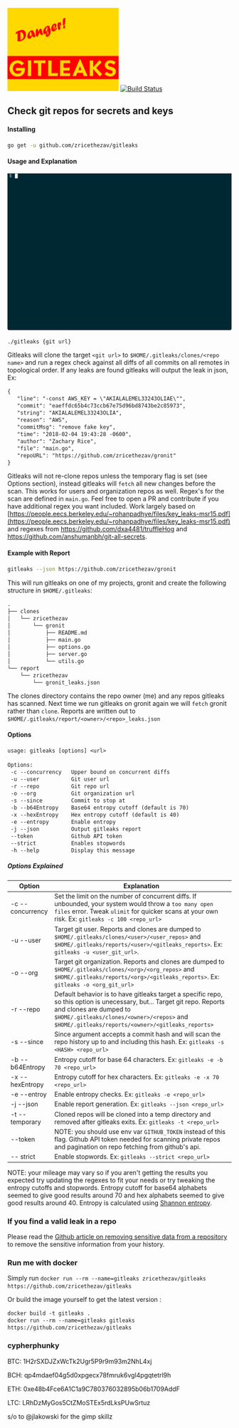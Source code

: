![Alt Text](https://github.com/zricethezav/gifs/blob/master/gitleaks1.png) [![Build Status](https://travis-ci.org/zricethezav/gitleaks.svg?branch=master)](https://travis-ci.org/zricethezav/gitleaks)
## Check git repos for secrets and keys

#### Installing

```bash
go get -u github.com/zricethezav/gitleaks
```

#### Usage and Explanation

![Alt Text](https://github.com/zricethezav/gifs/blob/master/gitleaks.gif)

```bash
./gitleaks {git url}
```

Gitleaks will clone the target `<git url>` to `$HOME/.gitleaks/clones/<repo name>` and run a regex check against all diffs of all commits on all remotes in topological order. If any leaks are found gitleaks will output the leak in json, Ex:
```
{
   "line": "-const AWS_KEY = \"AKIALALEMEL33243OLIAE\"",
   "commit": "eaeffdc65b4c73ccb67e75d96bd8743be2c85973",
   "string": "AKIALALEMEL33243OLIA",
   "reason": "AWS",
   "commitMsg": "remove fake key",
   "time": "2018-02-04 19:43:28 -0600",
   "author": "Zachary Rice",
   "file": "main.go",
   "repoURL": "https://github.com/zricethezav/gronit"
}
``` 
Gitleaks will not re-clone repos unless the temporary flag is set (see Options section), instead gitleaks will `fetch` all new changes before the scan. This works for users and organization repos as well. Regex's for the scan are defined in `main.go`. Feel free to open a PR and contribute if you have additional regex you want included. Work largely based on  [https://people.eecs.berkeley.edu/~rohanpadhye/files/key_leaks-msr15.pdf](https://people.eecs.berkeley.edu/~rohanpadhye/files/key_leaks-msr15.pdf) and regexes from https://github.com/dxa4481/truffleHog and https://github.com/anshumanbh/git-all-secrets.

#### Example with Report
```bash
gitleaks --json https://github.com/zricethezav/gronit
```
This will run gitleaks on one of my projects, gronit and create the following structure in `$HOME/.gitleaks`:
```
.
├── clones
│   └── zricethezav
│       └── gronit
│           ├── README.md
│           ├── main.go
│           ├── options.go
│           ├── server.go
│           └── utils.go
└── report
    └── zricethezav
        └── gronit_leaks.json
```
The clones directory contains the repo owner (me) and any repos gitleaks has scanned. Next time we run gitleaks on gronit again we will `fetch` gronit rather than `clone`. Reports are written out to `$HOME/.gitleaks/report/<owner>/<repo>_leaks.json`

#### Options
```
usage: gitleaks [options] <url>

Options:
 -c --concurrency 	Upper bound on concurrent diffs
 -u --user 		    Git user url
 -r --repo 		    Git repo url
 -o --org 		    Git organization url
 -s --since 		Commit to stop at
 -b --b64Entropy 	Base64 entropy cutoff (default is 70)
 -x --hexEntropy  	Hex entropy cutoff (default is 40)
 -e --entropy		Enable entropy		
 -j --json 		    Output gitleaks report
 --token    		Github API token
 --strict 		    Enables stopwords
 -h --help 		    Display this message

```

##### Options Explained

| Option | Explanation |
| ------------- | ------------- |
| -c --concurrency | Set the limit on the number of concurrent diffs. If unbounded, your system would throw a `too many open files` error. Tweak `ulimit` for quicker scans at your own risk. Ex: `gitleaks -c 100 <repo_url>` |
| -u --user | Target git user. Reports and clones are dumped to `$HOME/.gitleaks/clones/<user>/<user_repos>` and `$HOME/.gitleaks/reports/<user>/<gitleaks_reports>`. Ex: `gitleaks -u <user_git_url>`.
| -o --org | Target git organization. Reports and clones are dumped to `$HOME/.gitleaks/clones/<org>/<org_repos>` and `$HOME/.gitleaks/reports/<org>/<gitleaks_reports>`. Ex: `gitleaks -o <org_git_url>`
| -r --repo | Default behavior is to have gitleaks target a specific repo, so this option is unecessary, but... Target git repo. Reports and clones are dumped to `$HOME/.gitleaks/clones/<owner>/<repos>` and `$HOME/.gitleaks/reports/<owner>/<gitleaks_reports>`
| -s --since  | Since argument accepts a commit hash and will scan the repo history up to and including this hash. Ex: `gitleaks -s <HASH> <repo_url>`
| -b --b64Entropy | Entropy cutoff for base 64 characters. Ex: `gitleaks -e -b 70 <repo_url>` |
| -x --hexEntropy | Entropy cutoff for hex characters. Ex: `gitleaks -e -x 70 <repo_url>` |
| -e --entroy | Enable entropy checks. Ex: `gitleaks -e <repo_url>` |
| -j --json | Enable report generation. Ex: `gitleaks --json <repo_url>` | 
| -t --temporary | Cloned repos will be cloned into a temp directory and removed after gitleaks exits. Ex: `gitleaks -t <repo_url>` |
| --token | NOTE: you should use env var `GITHUB_TOKEN` instead of this flag. Github API token needed for scanning private repos and pagination on repo fetching from github's api. |
| -- strict | Enable stopwords. Ex: `gitleaks --strict <repo_url>` |

NOTE: your mileage may vary so if you aren't getting the results you expected try updating the regexes to fit your needs or try tweaking the entropy cutoffs and stopwords. Entropy cutoff for base64 alphabets seemed to give good results around 70 and hex alphabets seemed to give good results around 40. Entropy is calculated using [Shannon entropy](http://www.bearcave.com/misl/misl_tech/wavelets/compression/shannon.html).


### If you find a valid leak in a repo
Please read the [Github article on removing sensitive data from a repository](https://help.github.com/articles/removing-sensitive-data-from-a-repository/) to remove the sensitive information from your history.

### Run me with docker

Simply run `docker run --rm --name=gitleaks zricethezav/gitleaks https://github.com/zricethezav/gitleaks`

Or build the image yourself to get the latest version :

```
docker build -t gitleaks .
docker run --rm --name=gitleaks gitleaks https://github.com/zricethezav/gitleaks
```

### cypherphunky
BTC: 1H2rSXDJZxWcTk2Ugr5P9r9m93m2NhL4xj

BCH: qp4mdaef04g5d0xpgecx78fmruk6vgl4pgqtetrl9h

ETH: 0xe48b4Fce6A1C1a9C780376032895b06b1709AddF

LTC: LRhDzMyGos5CtZMoSTEx5rdLksPUwSrtuz

s/o to @jlakowski for the gimp skillz
